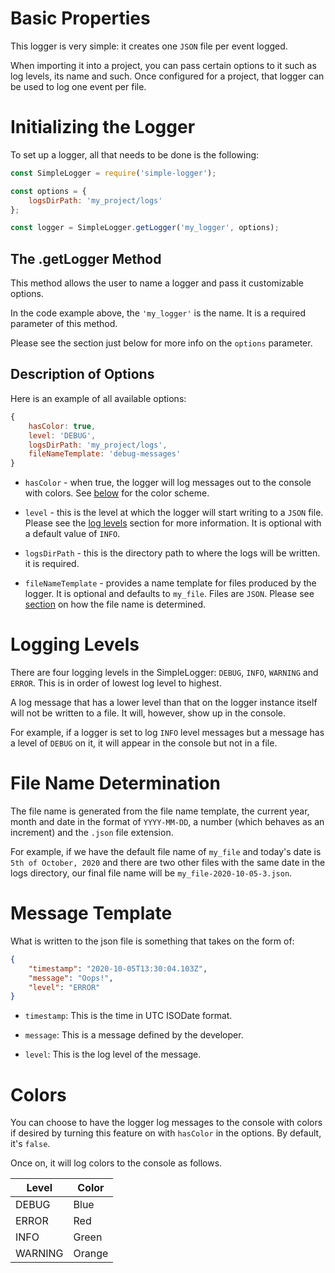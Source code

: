# Basic Properties

This logger is very simple: it creates one `JSON` file per event logged.

When importing it into a project, you can pass certain options to it such as log levels, its name and such. Once configured for a project, that logger can be used to log one event per file.

# Initializing the Logger

To set up a logger, all that needs to be done is the following:

```javascript
const SimpleLogger = require('simple-logger');

const options = {
    logsDirPath: 'my_project/logs'
};

const logger = SimpleLogger.getLogger('my_logger', options);
```

## The .getLogger Method

This method allows the user to name a logger and pass it customizable options.

In the code example above, the `'my_logger'` is the name. It is a required parameter of this method.

Please see the section just below for more info on the `options` parameter.

## Description of Options

Here is an example of all available options:

```javascript
{
    hasColor: true,
    level: 'DEBUG',
    logsDirPath: 'my_project/logs',
    fileNameTemplate: 'debug-messages'
}
```

* `hasColor` - when true, the logger will log messages out to the console with colors. See [below](#colors) for the color scheme.

* `level` - this is the level at which the logger will start writing to a `JSON` file. Please see the [log levels](#levels) section for more information. It is optional with a default value of `INFO`.

* `logsDirPath` - this is the directory path to where the logs will be written. it is required.

* `fileNameTemplate` - provides a name template for files produced by the logger. It is optional and defaults to `my_file`. Files are `JSON`. Please see [section](#fileName) on how the file name is determined.

<a name="levels"></a>
# Logging Levels

There are four logging levels in the SimpleLogger: `DEBUG`, `INFO`, `WARNING` and `ERROR`. This is in order of lowest log level to highest.

A log message that has a lower level than that on the logger instance itself will not be written to a file. It will, however, show up in the console.

For example, if a logger is set to log `INFO` level messages but a message has a level of `DEBUG` on it, it will appear in the console but not in a file.

<a name="fileName"></a>
# File Name Determination

The file name is generated from the file name template, the current year, month and date in the format of `YYYY-MM-DD`, a number (which behaves as an increment) and the `.json` file extension.

For example, if we have the default file name of `my_file` and today's date is `5th of October, 2020` and there are two other files with the same date in the logs directory, our final file name will be `my_file-2020-10-05-3.json`.

<a name="messageTemplate"></a>
# Message Template

What is written to the json file is something that takes on the form of:

```json
{
    "timestamp": "2020-10-05T13:30:04.103Z",
    "message": "Oops!",
    "level": "ERROR"
}
```

* `timestamp`: This is the time in UTC ISODate format.

* `message`: This is a message defined by the developer.

* `level`: This is the log level of the message.

<a name="colors"></a>
# Colors

You can choose to have the logger log messages to the console with colors if desired by turning this feature on with `hasColor` in the options. By default, it's `false`.

Once on, it will log colors to the console as follows.

| Level | Color |
--- | --- |
| DEBUG | Blue |
| ERROR | Red |
| INFO | Green|
| WARNING | Orange |

